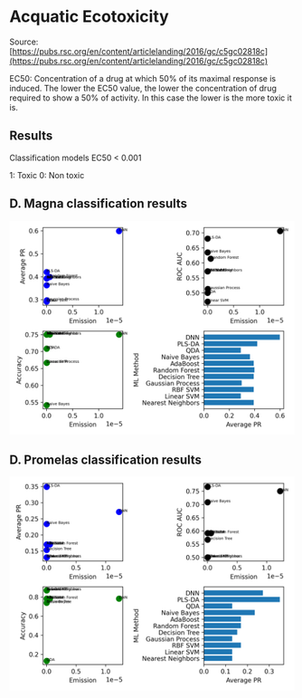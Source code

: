# Acquatic Ecotoxicity

Source: [https://pubs.rsc.org/en/content/articlelanding/2016/gc/c5gc02818c](https://pubs.rsc.org/en/content/articlelanding/2016/gc/c5gc02818c)


EC50: Concentration of a drug at which 50% of its maximal response is induced. 
      The lower the EC50 value, the lower the concentration of drug required to 
      show a 50% of activity. In this case the lower is the more toxic it is.


Results
-------

Classification models EC50 < 0.001

1: Toxic
0: Non toxic

## D. Magna classification results
![D. Magna classification results](https://raw.githubusercontent.com/gmrandazzo/ClassPipeliner/main/AcquaticEcoToxicity/d_magna.fp.simple.png)

## D. Promelas classification results
![D. Promelas classification results](https://raw.githubusercontent.com/gmrandazzo/ClassPipeliner/main/AcquaticEcoToxicity/d_promelas.fp.simple.png)

